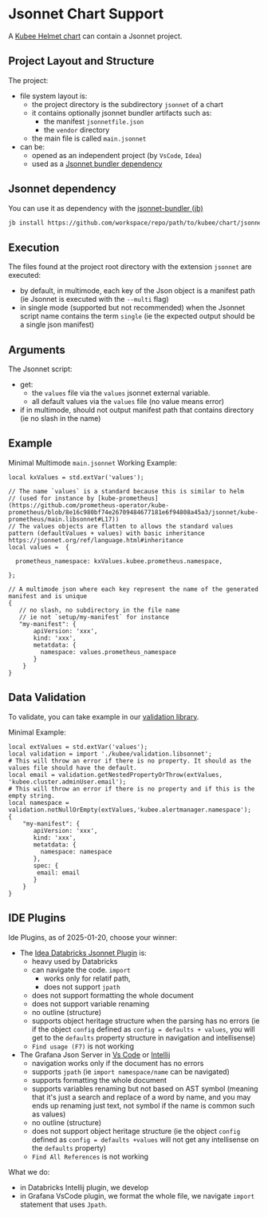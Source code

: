 # Jsonnet Chart Support


A [Kubee Helmet chart](kubee-helmet-chart.md) can contain a Jsonnet project.

## Project Layout and Structure

The project:
* file system layout is:
    * the project directory is the subdirectory `jsonnet` of a chart
    * it contains optionally jsonnet bundler artifacts such as:
        * the manifest `jsonnetfile.json`
        * the `vendor` directory
    * the main file is called `main.jsonnet`
* can be:
    * opened as an independent project (by `VsCode`, `Idea`)
    * used as a [Jsonnet bundler dependency](#jsonnet-dependency)

## Jsonnet dependency

You can use it as dependency with the [jsonnet-bundler (jb)](https://github.com/jsonnet-bundler/jsonnet-bundler)
```bash
jb install https://github.com/workspace/repo/path/to/kubee/chart/jsonnet@main
```

## Execution

The files found at the project root directory with the extension `jsonnet` are executed:
* by default, in multimode, each key of the Json object is a manifest path (ie Jsonnet is executed with the `--multi` flag)
* in single mode (supported but not recommended) when the Jsonnet script name contains the term `single` (ie the expected output should be a single json manifest)

## Arguments

The Jsonnet script:
* get:
    * the `values` file via the `values` jsonnet external variable.
    * all default values via the `values` file (no value means error)
* if in multimode, should not output manifest path that contains directory (ie no slash in the name)


## Example

Minimal Multimode `main.jsonnet` Working Example:
```jsonnet
local kxValues = std.extVar('values');

// The name `values` is a standard because this is similar to helm 
// (used for instance by [kube-prometheus](https://github.com/prometheus-operator/kube-prometheus/blob/8e16c980bf74e26709484677181e6f94808a45a3/jsonnet/kube-prometheus/main.libsonnet#L17))
// The values objects are flatten to allows the standard values pattern (defaultValues + values) with basic inheritance https://jsonnet.org/ref/language.html#inheritance
local values =  {
    
  prometheus_namespace: kxValues.kubee.prometheus.namespace,
    
};

// A multimode json where each key represent the name of the generated manifest and is unique
{
   // no slash, no subdirectory in the file name
   // ie not `setup/my-manifest` for instance
   "my-manifest": {
       apiVersion: 'xxx',
       kind: 'xxx',
       metatdata: {
         namespace: values.prometheus_namespace
       }
    }
}
```

## Data Validation

To validate, you can take example in our [validation library](../../charts/alertmanager/jsonnet/kubee/validation.libsonnet).

Minimal Example:
```jsonnet
local extValues = std.extVar('values');
local validation = import './kubee/validation.libsonnet';
# This will throw an error if there is no property. It should as the values file should have the default.
local email = validation.getNestedPropertyOrThrow(extValues, 'kubee.cluster.adminUser.email');
# This will throw an error if there is no property and if this is the empty string.
local namespace = validation.notNullOrEmpty(extValues,'kubee.alertmanager.namespace');
{
    "my-manifest": {
       apiVersion: 'xxx',
       kind: 'xxx',
       metatdata: {
         namespace: namespace
       },
       spec: {
        email: email
       }
    }
}
```

## IDE Plugins

Ide Plugins, as of 2025-01-20, choose your winner:
* The [Idea Databricks Jsonnet Plugin](https://plugins.jetbrains.com/plugin/10852-jsonnet) is:
    * heavy used by Databricks
    * can navigate the code. `import`
        * works only for relatif path,
        * does not support `jpath`
    * does not support formatting the whole document
    * does not support variable renaming
    * no outline (structure)
    * supports object heritage structure when the parsing has no errors (ie if the object `config` defined as `config = defaults + values`, you will get to the `defaults` property structure in navigation and intellisense)
    * `Find usage (F7)` is not working
* The Grafana Json Server in [Vs Code](https://github.com/grafana/vscode-jsonnet) or [Intellij](https://plugins.jetbrains.com/plugin/18752-jsonnet-language-server)
    * navigation works only if the document has no errors
    * supports `jpath` (ie `import namespace/name` can be navigated)
    * supports formatting the whole document
    * supports variables renaming but not based on AST symbol (meaning that it's just a search and replace of a word by name, and you may ends up renaming just text, not symbol if the name is common such as values)
    * no outline (structure)
    * does not support object heritage structure (ie the object `config` defined as `config = defaults +values` will not get any intellisense on the `defaults` property)
    * `Find All References` is not working

What we do:
* in Databricks Intellij plugin, we develop
* in Grafana VsCode plugin, we format the whole file, we navigate `import` statement that uses `Jpath`.